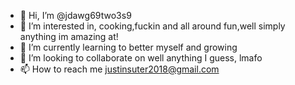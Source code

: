 - 👋 Hi, I’m @jdawg69two3s9
- 👀 I’m interested in, cooking,fuckin and all around fun,well simply anything im amazing at!
- 🌱 I’m currently learning to better myself and growing 
- 💞️ I’m looking to collaborate on well anything I guess, lmafo
- 📫 How to reach me justinsuter2018@gmail.com

<!---
jdawg69two3s9/jdawg69two3s9 is a ✨ special ✨ repository because its `README.md` (this file) appears on your GitHub profile.
You can click the Preview link to take a look at your changes.
--->
